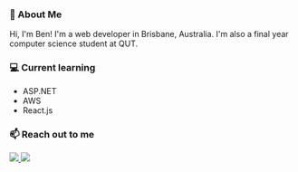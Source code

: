 ### 🚀 About Me
Hi, I'm Ben! I'm a web developer in Brisbane, Australia. I'm also a final year computer science student at QUT. 

### 💻 Current learning 
- ASP.NET
- AWS
- React.js

### 📫 Reach out to me

<a href="https://www.linkedin.com/in/ben-rogers-dev/" target="_blank"><img src="https://img.shields.io/badge/website-000?style=for-the-badge&logo=About.me&logoColor=white" /> <img src="https://img.shields.io/badge/LinkedIn-0077B5?style=for-the-badge&logo=linkedin&logoColor=white" /> 
